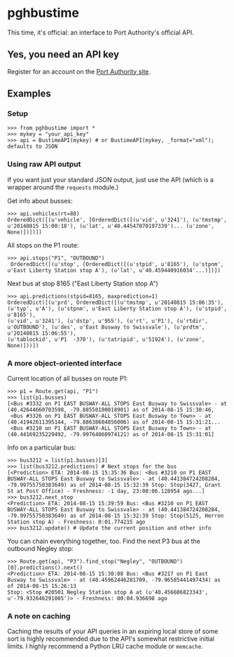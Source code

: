 # pghbustime

This time, it's official: an interface to Port Authority's official API.

## Yes, you need an API key
Register for an account on the [Port Authority site](http://realtime.portauthority.org/).

## Examples

### Setup
	>>> from pghbustime import *
	>>> mykey = "your_api_key"
	>>> api = BustimeAPI(mykey) # or BustimeAPI(mykey, _format="xml"); defaults to JSON
	
### Using raw API output
If you want just your standard JSON output, just use the API (which is a wrapper around the `requests` module.)

Get info about busses:

    >>> api.vehicles(rt=88)
	OrderedDict([(u'vehicle', [OrderedDict([(u'vid', u'3241'), (u'tmstmp', u'20140815 15:00:18'), (u'lat', u'40.44547070197339')... (u'zone', None)])])])

All stops on the P1 route:

	>>> api.stops("P1", "OUTBOUND")
	 OrderedDict([(u'stop', [OrderedDict([(u'stpid', u'8165'), (u'stpnm', u'East Liberty Station stop A'), (u'lat', u'40.459440916034'...)])])
	 
Next bus at stop 8165 ("East Liberty Station stop A")	 

	>>> api.predictions(stpid=8165, maxprediction=1)
	OrderedDict([(u'prd', OrderedDict([(u'tmstmp', u'20140815 15:06:35'), (u'typ', u'A'), (u'stpnm', u'East Liberty Station stop A'), (u'stpid', u'8165'), 
	(u'vid', u'3241'), (u'dstp', u'955'), (u'rt', u'P1'), (u'rtdir', u'OUTBOUND'), (u'des', u'East Busway to Swissvale'), (u'prdtm', u'20140815 15:06:55'), 
	(u'tablockid', u'P1  -370'), (u'tatripid', u'51924'), (u'zone', None)]))])
	
### A more object-oriented interface
Current location of all busses on route P1:

	>>> p1 = Route.get(api, "P1")
	>>> list(p1.busses)
	[<Bus #3332 on P1 EAST BUSWAY-ALL STOPS East Busway to Swissvale> - at (40.42644660703598, -79.88550100018901) as of 2014-08-15 15:30:46,
	 <Bus #3326 on P1 EAST BUSWAY-ALL STOPS East Busway to Town> - at (40.41942611395144, -79.88638604856006) as of 2014-08-15 15:31:21...
	 <Bus #3210 on P1 EAST BUSWAY-ALL STOPS East Busway to Town> - at (40.44169235229492, -79.99764060974121) as of 2014-08-15 15:31:01]
		 
Info on a particular bus:

	>>> bus3212 = list(p1.busses)[3]		 
	>>> list(bus3212.predictions) # Next stops for the bus
	[<Prediction> ETA: 2014-08-15 15:35:36 Bus: <Bus #3210 on P1 EAST BUSWAY-ALL STOPS East Busway to Swissvale> - at (40.441384724208284, -79.99755750383649) as of 2014-08-15 15:32:39 Stop: Stop(3427, Grant St at Post Office) - Freshness: -1 day, 23:00:06.128954 ago...]
	>>> bus3212.next_stop 
	<Prediction> ETA: 2014-08-15 15:39:59 Bus: <Bus #3210 on P1 EAST BUSWAY-ALL STOPS East Busway to Swissvale> - at (40.441384724208284, -79.99755750383649) as of 2014-08-15 15:32:39 Stop: Stop(5125, Herron Station stop A) - Freshness: 0:01.774215 ago
	>>> bus3212.update() # Update the current position and other info
	
You can chain everything together, too.  Find the next P3 bus at the outbound Negley stop:

	>>> Route.get(api, "P3").find_stop("Negley", "OUTBOUND")[0].predictions().next()
	<Prediction> ETA: 2014-08-15 15:30:08 Bus: <Bus #3217 on P1 East Busway to Swissvale> - at (40.45962446281709, -79.96585441497434) as of 2014-08-15 15:26:13 
	Stop: <Stop #20501 Negley Station stop A at (u'40.456606823343', u'-79.932646291005')> - Freshness: 00:04.936698 ago

### A note on caching
Caching the results of your API queries in an expiring local store of some sort is highly recommended due to the API's somewhat restrictive initial limits. I highly recommend a Python LRU cache module or `memcache`.
	
